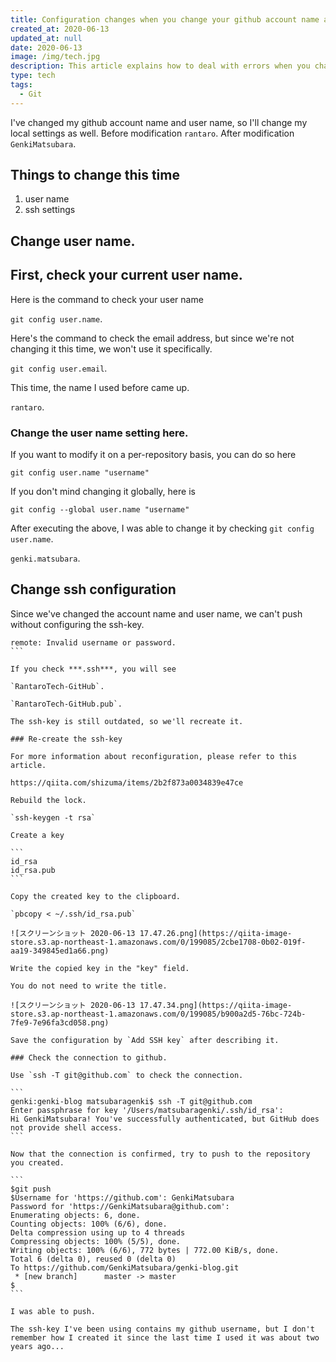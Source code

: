 ```yaml
---
title: Configuration changes when you change your github account name and user name
created_at: 2020-06-13
updated_at: null
date: 2020-06-13
image: /img/tech.jpg
description: This article explains how to deal with errors when you change your Github account name and user name, a task that doesn't happen often, with instructions.
type: tech
tags:
  - Git
---
```


I've changed my github account name and user name, so I'll change my local settings as well.
Before modification `rantaro`.
After modification `GenkiMatsubara`.

## Things to change this time

1. user name
2. ssh settings

## Change user name.

## First, check your current user name.

Here is the command to check your user name

`git config user.name`.

Here's the command to check the email address, but since we're not changing it this time, we won't use it specifically.

`git config user.email`.

This time, the name I used before came up.

`rantaro`.

### Change the user name setting here.

If you want to modify it on a per-repository basis, you can do so here

`git config user.name "username"`

If you don't mind changing it globally, here is

`git config --global user.name "username"`

After executing the above, I was able to change it by checking `git config user.name`.

`genki.matsubara`.

## Change ssh configuration

Since we've changed the account name and user name, we can't push without configuring the ssh-key.

````
remote: Invalid username or password.
```

If you check ***.ssh***, you will see

`RantaroTech-GitHub`.

`RantaroTech-GitHub.pub`.

The ssh-key is still outdated, so we'll recreate it.

### Re-create the ssh-key

For more information about reconfiguration, please refer to this article.

https://qiita.com/shizuma/items/2b2f873a0034839e47ce

Rebuild the lock.

`ssh-keygen -t rsa`

Create a key

```
id_rsa
id_rsa.pub
```

Copy the created key to the clipboard.

`pbcopy < ~/.ssh/id_rsa.pub`

![スクリーンショット 2020-06-13 17.47.26.png](https://qiita-image-store.s3.ap-northeast-1.amazonaws.com/0/199085/2cbe1708-0b02-019f-aa19-349845ed1a66.png)

Write the copied key in the "key" field.

You do not need to write the title.

![スクリーンショット 2020-06-13 17.47.34.png](https://qiita-image-store.s3.ap-northeast-1.amazonaws.com/0/199085/b900a2d5-76bc-724b-7fe9-7e96fa3cd058.png)

Save the configuration by `Add SSH key` after describing it.

### Check the connection to github.

Use `ssh -T git@github.com` to check the connection.

```
genki:genki-blog matsubaragenki$ ssh -T git@github.com
Enter passphrase for key '/Users/matsubaragenki/.ssh/id_rsa': 
Hi GenkiMatsubara! You've successfully authenticated, but GitHub does not provide shell access.
```

Now that the connection is confirmed, try to push to the repository you created.

```
$git push
$Username for 'https://github.com': GenkiMatsubara
Password for 'https://GenkiMatsubara@github.com': 
Enumerating objects: 6, done.
Counting objects: 100% (6/6), done.
Delta compression using up to 4 threads
Compressing objects: 100% (5/5), done.
Writing objects: 100% (6/6), 772 bytes | 772.00 KiB/s, done.
Total 6 (delta 0), reused 0 (delta 0)
To https://github.com/GenkiMatsubara/genki-blog.git
 * [new branch]      master -> master
$ 
```

I was able to push.

The ssh-key I've been using contains my github username, but I don't remember how I created it since the last time I used it was about two years ago...

